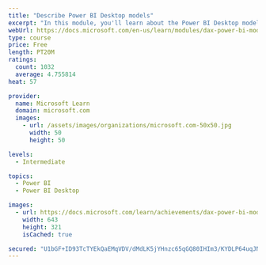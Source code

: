 ```yaml
---
title: "Describe Power BI Desktop models"
excerpt: "In this module, you'll learn about the Power BI Desktop model structure, star schema design basics, analytics queries, and report visual configuration. This module provides a strong foundation on which you can learn to optimize model designs and add model calculations."
webUrl: https://docs.microsoft.com/en-us/learn/modules/dax-power-bi-models/
type: course
price: Free
length: PT20M
ratings:
  count: 1032
  average: 4.755814
heat: 57

provider:
  name: Microsoft Learn
  domain: microsoft.com
  images:
    - url: /assets/images/organizations/microsoft.com-50x50.jpg
      width: 50
      height: 50

levels:
  - Intermediate

topics:
  - Power BI
  - Power BI Desktop

images:
  - url: https://docs.microsoft.com/learn/achievements/dax-power-bi-models-social.png
    width: 643
    height: 321
    isCached: true

secured: "U1bGF+ID93TcTYEkQaEMqVDV/dMdLK5jYHnzc65qGQ80IHIm3/KYDLP64uqJNhoUu4jJtjIFmHEHY/QOXw1ToKiluU+aDls4VWzB2+aHKP6JsqtnwJZcbdr8Juf+buctviUbjSrRycS/BHBr6X8J4e34jp1BqdhU323X80ShAXaqXJbBXH7j5lPFVOJDWXUb/cUu6LI8aZ0CmfdohJhrAzUrxhjOt97TifW9UMco/GceMABLkB5NaSV7xoa/V+R0d7AuxqLDc2bq606mdd7ZE9Qwz2BpNzmhN2uPSg8w69mEw1YAxTCNXM9uTVX+ntC41Na9vB1eUdzk06Z46tKi1JgcBHqTf6TKppu2Fbtvc+6NRYAss9Z3CTuyg1ZWYhYTOAYZakBHNWNcIiS13JNROUZxM8r1wJUz31rJhcuatLE=;T16smZBxI+f/TeUoeha2zQ=="
---
```


